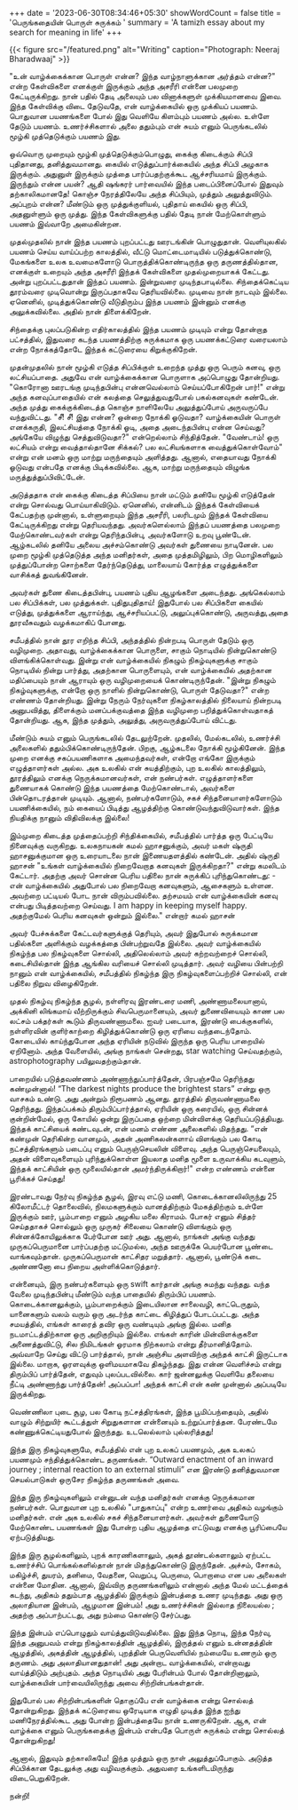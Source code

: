 +++
date = '2023-06-30T08:34:46+05:30'
showWordCount = false
title = 'பெருங்கதையின் பொருள் சுருக்கம் '
summary = 'A tamizh essay about my search for meaning in life'
+++

{{< figure src="/featured.png" alt="Writing" caption="Photograph: Neeraj Bharadwaaj" >}}


"உன் வாழ்க்கைக்கான பொருள் என்ன? இந்த வாழ்நாளுக்கான அர்த்தம் என்ன?" என்ற கேள்விகளை எனக்குள் இருக்கும் அந்த அசரீரி என்னை பலமுறை கேட்டிருக்கிறது. நான் பதில் தேடி அலையும் பல வினாக்களுள் முக்கியமானவை இவை. இந்த கேள்விக்கு விடை தேடுவதே, என் வாழ்க்கையில் ஒரு முக்கியப் பயணம். பொதுவான பயணங்களை போல் இது வெளியே கிளம்பும் பயணம் அல்ல. உள்ளே தேடும் பயணம். உணர்ச்சிகளால் அலை ததும்பும் என் சுயம் எனும் பெருங்கடலில் மூழ்கி முத்தெடுக்கும் பயணம் இது. 

ஒவ்வொரு முறையும் மூழ்கி முத்தெடுக்கும்பொழுது, கைக்கு கிடைக்கும் சிப்பி புதிதானது, தனித்துவமானது. கையில் எடுத்துப்பார்க்கையில் அந்த சிப்பி அழகாக இருக்கும். அதுனுள் இருக்கும் முத்தை பார்ப்பதற்குக்கூட ஆச்சரியமாய் இருக்கும். இருந்தும் என்ன பயன்? ஆதி ஷங்கரர் பார்வையில் இந்த படைப்பினைப்போல் இதுவும் தற்காலிகமானதே! கொஞ்ச நேரத்திலேயே அந்த சிப்பியும், முத்தும் அலுத்துவிடும். அப்புறம் என்ன? மீண்டும் ஒரு முத்துக்குளியல், புதிதாய் கையில் ஒரு சிப்பி, அதனுள்ளும் ஒரு முத்து. இந்த கேள்விகளுக்கு பதில் தேடி நான் மேற்கொள்ளும் பயணம் இவ்வாறே அமைகின்றன. 

முதல்முதலில் நான் இந்த பயணம் புறப்பட்டது  ஊரடங்கின் பொழுதுதான். வெளியுலகில் பயணம் செய்ய வாய்ப்பற்ற காலத்தில், வீட்டு மொட்டைமாடியில் படுத்துக்கொண்டு, மேகங்களை உலக உவமைகளோடு பொருத்திக்கொண்டிருந்த ஒரு தருணத்தில்தான, எனக்குள் உறையும் அந்த அசரீரி இந்தக் கேள்விகளை முதல்முறையாகக் கேட்டது. அன்று புறப்பட்டதுதான் இந்தப் பயணம். இன்றுவரை முடிந்தபாடில்லை. சிந்தைக்கெட்டிய தூரம்வரை முடிவொன்று இருப்பதாகவே தெரியவில்லை. முடிவை நான் நாடவும் இல்லை. ஏனெனில், முடித்துக்கொண்டு வீடுதிரும்ப இந்த பயணம் இன்னும் எனக்கு அலுக்கவில்லை. அதில் நான் திளைக்கிறேன். 

சிந்தைக்கு புலப்படுகின்ற எதிர்காலத்தில் இந்த பயணம் முடியும் என்று தோன்றாத பட்சத்தில், இதுவரை கடந்த பயணத்திற்கு சுருக்கமாக ஒரு பயணக்கட்டுரை வரையலாம் என்ற நோக்கத்தோடே இந்தக் கட்டுரையை கிறுக்குகிறேன்.

முதன்முதலில் நான் மூழ்கி எடுத்த சிப்பிக்குள் உறைந்த முத்து ஒரு பெரும் கனவு, ஒரு லட்சியப்பாதை. அதுவே என் வாழ்க்கைக்கான பொருளாக அப்பொழுது தோன்றியது. "கொரோனா ஊரடங்கு முடிந்தபின்பு என்னவெல்லாம் செய்யப்போகிறேன் பார்!" என்று அந்த கனவுப்பாதையில் என் கலத்தை செலுத்துவதுபோல் பகல்கனவுகள் கண்டேன். அந்த முத்து கைக்குக்கிடைத்த கொஞ்ச நாளிலேயே அலுத்துப்போய் அருவருப்பே வந்துவிட்டது. "சீ! சீ! இது என்ன? ஒன்றை  நோக்கி ஓடுவதா? வாழ்க்கையின் பொருள் எனக்கருதி, இலட்சியத்தை நோக்கி ஓடி, அதை அடைந்தபின்பு என்ன செய்வது? அங்கேயே விழுந்து செத்துவிடுவதா?" என்றெல்லாம் சிந்தித்தேன். "வேண்டாம்! ஒரு லட்சியம் என்று வைத்தால்தானே சிக்கல்? பல லட்சியங்களாக வைத்துக்கொள்வோம்" என்று என் மனம் ஒரு மாற்று மருந்தையும் அளித்தது. ஆனால், எதையாவது நோக்கி ஓடுவது என்பதே எனக்கு பிடிக்கவில்லை. ஆக, மாற்று மருந்தையும் விழுங்க மருத்துத்துப்பிவிட்டேன். 

அடுத்ததாக என் கைக்கு கிடைத்த சிப்பியை நான் மட்டும் தனியே மூழ்கி எடுத்தேன் என்று சொல்வது பொய்யாகிவிடும். ஏனெனில், என்னிடம் இந்தக் கேள்வியைக் கேட்பதற்கு முன்னால், உள்ளுறையும் இந்த அசரீரி, பலரிடமும் இந்தக் கேள்வியை கேட்டிருக்கிறது என்று தெரியவந்தது. அவர்களெல்லாம் இந்தப் பயணத்தை பலமுறை மேற்கொண்டவர்கள் என்று தெரிந்தபின்பு, அவர்களோடு உறவு பூண்டேன். ஆழ்கடலில் தனியே அலைய அச்சம்கொண்டு அவர்கள் துணையை நாடினேன்.  பல முறை மூழ்கி முத்தெடுத்த அந்த மனிதர்கள், அதை முத்தமிழிலும், பிற மொழிகளிலும் முத்துப்போன்ற சொற்களை தேர்ந்தெடுத்து, மாலையாய் கோர்த்த எழுத்துக்களை வாசிக்கத் துவங்கினேன்.     

அவர்கள் துணை கிடைத்தபின்பு, பயணம் புதிய ஆழங்களை அடைந்தது. அங்கெல்லாம் பல சிப்பிக்கள், பல முத்துக்கள். புதிதுபுதிதாய்! இதுபோல் பல சிப்பிகளை கையில் எடுத்து, முத்துக்களை ஆராய்ந்து, ஆச்சரியப்பட்டு, அலுப்புக்கொண்டு, அருவத்து,அதை தூரவீசுவதும் வழக்கமாகிப் போனது.

சமீபத்தில் நான் தூர எறிந்த சிப்பி, அந்தத்தில் நின்றபடி பொருள் தேடும் ஒரு வழிமுறை. அதாவது, வாழ்க்கைக்கான பொருளை, சாகும் நொடியில் நின்றுகொண்டு விளங்கிக்கொள்வது. இன்று என் வாழ்க்கையில் நிகழும் நிகழ்வுகளுக்கு சாகும் நொடியில் நின்று பார்த்து, அதற்கான பொருளையும், என் வாழ்க்கையில் அதற்கான மதிப்பையும் நான் ஆராயும் ஒரு வழிமுறையைக் கொண்டிருந்தேன். "இன்று நிகழும் நிகழ்வுகளுக்கு, என்றோ ஒரு நாளில் நின்றுகொண்டு, பொருள் தேடுவதா?" என்ற எண்ணம் தோன்றியது. இன்று நேரும் நேர்வுகளை நிகழ்காலத்தில் நிலையாய் நின்றபடி அனுபவித்து, திளைக்கும் மனப்பக்குவத்தை இந்த வழிமுறை பறித்துக்கொள்வதாகத் தோன்றியது. ஆக, இந்த முத்தும், அலுத்து, அருவருத்துப்போய் விட்டது. 

மீண்டும் சுயம் எனும் பெருங்கடலில் தேடலுற்றேன். முதலில், மேல்கடலில், உணர்ச்சி அலைகளில் ததும்பிக்கொண்டிருந்தேன். பிறகு, ஆழ்கடலை நோக்கி மூழ்கினேன். இந்த முறை எனக்கு சகப்பயணிகளாக அமைந்தவர்கள், என்றோ எங்கோ இருக்கும் எழுத்தாளர்கள் அல்ல. அக உலகில் என் சுயத்திற்கும், புற உலகில் காலத்திலும், தூரத்திலும் எனக்கு நெருக்கமானவர்கள், என் நண்பர்கள். எழுத்தாளர்களை துணையாகக் கொண்டு இந்த பயணத்தை மேற்கொண்டால், அவர்களை பின்தொடரத்தான் முடியும். ஆனால், நண்பர்களோடும், சகச் சிந்தனையாளர்களோடும் பயணிக்கையில், நம் கையைப் பிடித்து ஆழத்திற்கு கொண்டுவந்துவிடுவார்கள். இந்த நியதிக்கு நானும் விதிவிலக்கு இல்லை!

இம்முறை கிடைத்த முத்தைப்பற்றி சிந்திக்கையில், சமீபத்தில் பார்த்த ஒரு பேட்டியே நினைவுக்கு வருகிறது. உலகநாயகன் கமல் ஹாசனுக்கும், அவர் மகள் ஷ்ருதி ஹாசனுக்குமான ஒரு உரையாடலை நான் இணையதளத்தில் கண்டேன். அதில் ஷ்ருதி ஹாசன் "உங்கள் வாழ்க்கையில் நிறைவேறாத கனவுகள் இருக்கிறதா?" என்று கமலிடம் கேட்டார். அதற்கு அவர் சொன்ன பெரிய பதிலை நான் சுருக்கிப் புரிந்துகொண்டது: - என் வாழ்க்கையில் அதுபோல் பல நிறைவேறா கனவுகளும், ஆசைகளும் உள்ளன. அவற்றை பட்டியல் போட நான் விரும்பவில்லை. தற்சமயம் என் வாழ்க்கையின் கனவு என்பது பிடித்தவற்றை செய்வது. I am happy in keeping myself happy. அதற்குமேல் பெரிய கனவுகள் ஒன்றும் இல்லை." என்றார் கமல் ஹாசன்

அவர் பேச்சுக்களை கேட்டவர்களுக்குத் தெரியும், அவர் இதுபோல் சுருக்கமான பதில்களை அளிக்கும் வழக்கத்தை பின்பற்றுவதே இல்லை. அவர் வாழ்க்கையில் நிகழ்ந்த பல நிகழ்வுகளை சொல்லி, அதிலெல்லாம் அவர் கற்றவற்றைச் சொல்லி, கடைசியில்தான் இந்த ஆங்கில வரியைச் சொல்லி முடித்தார். அவர் வழியை பின்பற்றி நானும் என் வாழ்க்கையில், சமீபத்தில் நிகழ்ந்த இரு நிகழ்வுகளைப்பற்றிச் சொல்லி, என் பதிலை நிறுவ விழைகிறேன்.

முதல் நிகழ்வு நிகழ்ந்த சூழல், நள்ளிரவு இரண்டரை மணி, அண்ணாமலையானாய், அக்கினி லிங்கமாய் வீற்றிருக்கும் சிவபெருமானையும், அவர் துணைவியையும் காண பல லட்சம் பக்தர்கள் கூடும் திருவண்ணாமலை. ஐவர் படையாக, இரண்டு பைக்குகளில், நள்ளிரவின் குளிர்காற்றை கிழித்துக்கொண்டு ஒரு ஏரியை வந்தடைந்தோம். கோடையில் காய்ந்துபோன அந்த ஏரியின் நடுவில் இருந்த ஒரு பெரிய பாறையில் ஏறினோம். அந்த வேளையில், அங்கு நாங்கள் சென்றது, star watching செய்வதற்கும், astrophotography பயிலுவதற்கும்தான்.

பாறையில் படுத்தவண்ணம் அண்ணாந்துப்பார்த்தேன், பிரபஞ்சமே தெரிந்தது கண்முன்னால்! “The darkest nights produce the brightest stars” என்று ஒரு வாசகம் உண்டு. அது அன்றும் நிரூபணம் ஆனது. தூரத்தில் திருவண்ணாமலை தெரிந்தது. இந்தப்பக்கம் திரும்பிப்பார்த்தால், ஏரியின் ஒரு கரையில், ஒரு சின்னக் குன்றின்மேல், ஒரு கோயில் ஒன்று இருப்பதை ஒற்றை மின்விளக்கு தெரியப்படுத்தியது. இந்தக் காட்சியைக் கண்டவுடன், என் மனம் எண்ண அலைகளில் மிதந்தது. “என் கண்முன் தெரிகின்ற வானமும், அதன் அணிகலன்களாய் விளங்கும் பல கோடி நட்சத்திரங்களும் படைப்பு எனும் பெருஞ்செயலின் விளைவு. அந்த பெருஞ்செயலையும், அதன் விளைவுகளையும் புரிந்துக்கொள்ள இயலாத மனித மூளை உருவாக்கிய கடவுளும், இந்தக் காட்சியின் ஒரு மூலையில்தான் அமர்ந்திருக்கிறார்!" என்ற எண்ணம் என்னை பூரிக்கச் செய்தது!

இரண்டாவது நேர்வு நிகழ்ந்த சூழல், இரவு எட்டு மணி, கொடைக்கானலிலிருந்து 25 கிலோமீட்டர் தொலைவில், நிலமகளுக்கும் வானத்திற்கும் மேகத்திற்கும் உள்ளே இருக்கும் ஊர், பூம்பாறை எனும் அழகிய மலை கிராமம். போகர் எனும் சித்தர் செய்ததாகச் சொல்லும் ஒரு முருகர் சிலையை கொண்டு விளங்கும் ஒரு சின்னக்கோயிலுக்காக பேர்போன ஊர் அது. ஆனால், நாங்கள் அங்கு வந்தது முருகப்பெருமானை பார்ப்பதற்கு மட்டுமல்ல, அந்த ஊருக்கே பெயர்போன பூண்டை வாங்கவும்தான். முருகப்பெருமான் காட்சிதர மறுத்தார். ஆனால், பூண்டுக் கடை அண்ணனோ பை நிறைய அள்ளிக்கொடுத்தார். 

என்னையும், இரு நண்பர்களையும் ஒரு swift கார்தான் அங்கு சுமந்து வந்தது. வந்த வேலை முடிந்தபின்பு மீண்டும் வந்த பாதையில் திரும்பிப் பயணம். கொடைக்கானலுக்கும், பூம்பாறைக்கும் இடையிலான சாலைவழி, காட்டெருதும், யானைகளும் வலம் வரும் ஒரு அடர்ந்த காட்டை கிழித்துப் போடப்பட்டது. அந்த சமயத்தில், எங்கள் காரைத் தவிர ஒரு வண்டியும் அங்கு இல்ல. மனித நடமாட்டத்திற்கான ஒரு அறிகுறியும் இல்லை. எங்கள் காரின் மின்விளக்குகளை அணைத்துவிட்டு, சில நிமிடங்கள் ஓரமாக நிற்கலாம் என்று தீர்மானித்தோம். அவ்வாறே செய்து விட்டு பார்த்தால், நான் அஞ்சிய அளவிற்கு அந்தக் காட்சி இருட்டாக இல்லை. மாறாக, ஓரளவுக்கு ஒளிமயமாகவே திகழ்ந்தது. இது என்ன வெளிச்சம் என்று திரும்பிப் பார்த்தேன், எதுவும் புலப்படவில்லை. கார் ஜன்னலுக்கு வெளியே தலையை நீட்டி அண்ணாந்து பார்த்தேன்! அப்பப்பா! அந்தக் காட்சி என் கண் முன்னால் அப்படியே இருக்கிறது. 

வெண்ணிலா புடை சூழ, பல கோடி நட்சத்திரங்கள், இந்த பூமிப்பந்தையும், அதில் வாழும் சிற்றுயிர் கூட்டத்துள் சிறுதுகளான என்னையும் உற்றுப்பார்த்தன. பேரண்டமே கண்ணுக்கெட்டியதுபோல் இருந்தது. உடலெல்லாம் புல்லரித்தது!


இந்த இரு நிகழ்வுகளுமே, சமீபத்தில் என் புற உலகப் பயணமும், அக உலகப் பயணமும் சந்தித்துக்கொண்ட தருணங்கள். “Outward enactment of an inward journey ; internal reaction to an external stimuli” என இரண்டு தனித்துவமான செயல்பாடுகள் ஒருசேர நிகழ்ந்த தருணங்கள் அவை. 

இந்த இரு நிகழ்வுகளிலும் என்னுடன் வந்த மனிதர்கள் எனக்கு நெருக்கமான நண்பர்கள். பொதுவான புற உலகில் "பாதுகாப்பு" என்ற உணர்வை அதிகம் வழங்கும் மனிதர்கள். என் அக உலகில் சகச் சிந்தனையாளர்கள். அவர்கள் துணையோடு மேற்கொண்ட பயணங்கள் இது போன்ற புதிய ஆழத்தை எட்டுவது எனக்கு பூரிப்பையே ஏற்படுத்தியது.

இந்த இரு சூழல்களிலும், புறக் காரணிகளாலும், அகத் தூண்டல்களாலும் ஏற்பட்ட உணர்ச்சிப் பொங்கல்களில்தான் நான் மிதந்துகொண்டு இருந்தேன். அச்சம், சோகம், மகிழ்ச்சி, துயரம், தனிமை, வேதனை, வெறுப்பு, பெருமை, பொறாமை என பல அலைகள் என்னை மோதின. ஆனால், இவ்விரு தருணங்களிலும் என்னால் அந்த மேல் மட்டத்தைக் கடந்து, அதிகம் ததும்பாத ஆழத்தில் இருக்கும் இன்பத்தை உணர முடிந்தது. அது ஒரு அலாதியான இன்பம், ஆழமான இன்பம்! அது உணர்ச்சிகள் இல்லாத நிலையல்ல ; அதற்கு அப்பாற்பட்டது, அது நம்மை கொண்டு சேர்ப்பது. 

இந்த இன்பம் எப்பொழுதும் வாய்த்துவிடுவதில்லை. இது இந்த நொடி, இந்த நேர்வு, இந்த அனுபவம் என்று நிகழ்காலத்தின் ஆழத்தில், இருத்தல் எனும் உன்னதத்தின் ஆழத்தில், அகத்தின் ஆழத்தில், புறத்தின் பெருவெளியில் நம்மையே உணரும் ஒரு தருணம். அது அலாதியானதுதான்! அது அன்றாட வாழ்க்கையில், என்றாவது வாய்த்திடும் அற்புதம். அந்த நொடியில் அது பேரின்பம் போல் தோன்றினாலும், வாழ்க்கையின் பார்வையிலிருந்து அவை 
சிற்றின்பங்கள்தான். 

இதுபோல் பல சிற்றின்பங்களின் தொகுப்பே என் வாழ்க்கை என்று சொல்லத் தோன்றுகிறது. இந்தக் கட்டுரையை ஒரேடியாக எழுதி முடித்த இந்த ஐந்து மணிநேரத்தில்கூட அது போன்ற இன்பத்தையே நான் உணருகிறேன். ஆக, என் வாழ்க்கை எனும் பெருங்கதைக்கு இன்பம் என்பதே பொருள் சுருக்கம் என்று சொல்லத் தோன்றுகிறது! 

ஆனால், இதுவும் தற்காலிகமே! இந்த முத்தும் ஒரு நாள் அலுத்துப்போகும். அடுத்த சிப்பிக்கான தேடலுக்கு அது வழிவகுக்கும். அதுவரை உங்களிடமிருந்து விடைபெறுகிறேன்.

நன்றி!
